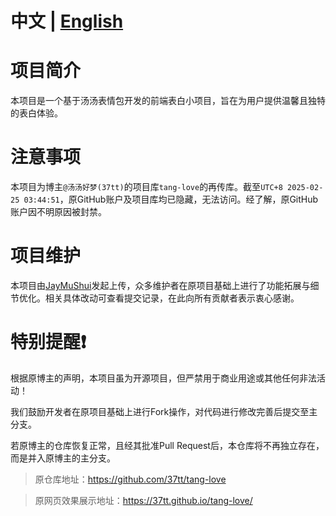 # 中文 | [English](README-ENLISH.md)


# 项目简介
本项目是一个基于汤汤表情包开发的前端表白小项目，旨在为用户提供温馨且独特的表白体验。

# 注意事项
本项目为博主`@汤汤好梦(37tt)`的项目库`tang-love`的再传库。截至`UTC+8 2025-02-25 03:44:51`，原GitHub账户及项目库均已隐藏，无法访问。经了解，原GitHub账户因不明原因被封禁。

# 项目维护
本项目由[JayMuShui](https://github.com/JayMuShui)发起上传，众多维护者在原项目基础上进行了功能拓展与细节优化。相关具体改动可查看提交记录，在此向所有贡献者表示衷心感谢。

# 特别提醒❗
根据原博主的声明，本项目虽为开源项目，但严禁用于商业用途或其他任何非法活动！

我们鼓励开发者在原项目基础上进行Fork操作，对代码进行修改完善后提交至主分支。

若原博主的仓库恢复正常，且经其批准Pull Request后，本仓库将不再独立存在，而是并入原博主的主分支。

>原仓库地址：https://github.com/37tt/tang-love


>原网页效果展示地址：https://37tt.github.io/tang-love/



